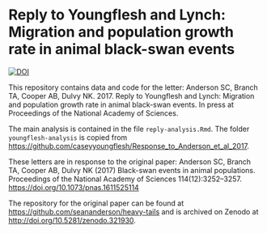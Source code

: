# Reply to Youngflesh and Lynch: Migration and population growth rate in animal black-swan events

[![DOI](https://zenodo.org/badge/99962003.svg)](https://zenodo.org/badge/latestdoi/99962003)

This repository contains data and code for the letter:
Anderson SC, Branch TA, Cooper AB, Dulvy NK. 2017. Reply to Youngflesh and Lynch: Migration and population growth rate in animal black-swan events. In press at Proceedings of the National Academy of Sciences.

The main analysis is contained in the file `reply-analysis.Rmd`. The folder `youngflesh-analysis` is copied from <https://github.com/caseyyoungflesh/Response_to_Anderson_et_al_2017>.

These letters are in response to the original paper:
Anderson SC, Branch TA, Cooper AB, Dulvy NK (2017) Black-swan events in animal populations. Proceedings of the National Academy of Sciences 114(12):3252–3257. https://doi.org/10.1073/pnas.1611525114

The repository for the original paper can be found at <https://github.com/seananderson/heavy-tails> and is archived on Zenodo at <http://doi.org/10.5281/zenodo.321930>.
